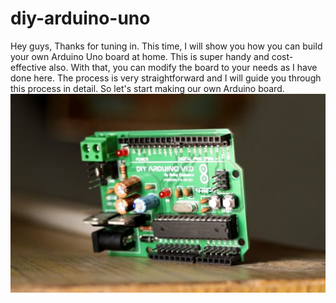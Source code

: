 # diy-arduino-uno
Hey guys, Thanks for tuning in. This time, I will show you how you can build your own Arduino Uno board at home. This is super handy and cost-effective also. With that, you can modify the board to your needs as I have done here. The process is very straightforward and I will guide you through this process in detail. So let's start making our own Arduino board.
![](Arduino.JPG)
